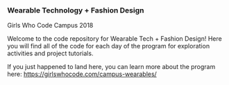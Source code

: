 <h3>Wearable Technology + Fashion Design</h3>
Girls Who Code Campus 2018

Welcome to the code repository for Wearable Tech + Fashion Design! Here you will find all of the code for each day of the program for exploration activities and project tutorials.

If you just happened to land here, you can learn more about the program here: https://girlswhocode.com/campus-wearables/
